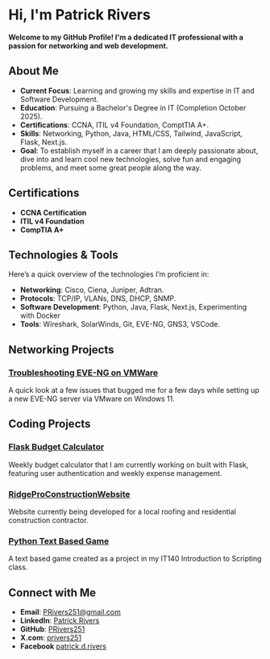 # Hi, I'm Patrick Rivers

**Welcome to my GitHub Profile! I'm a dedicated IT professional with a passion for networking and web development.**

## About Me

- **Current Focus**: Learning and growing my skills and expertise in IT and Software Development.
- **Education**: Pursuing a Bachelor's Degree in IT (Completion October 2025).
- **Certifications**: CCNA, ITIL v4 Foundation, ComptTIA A+.
- **Skills**: Networking, Python, Java, HTML/CSS, Tailwind, JavaScript, Flask, Next.js.
- **Goal**: To establish myself in a career that I am deeply passionate about, dive into and learn cool new technologies, solve fun and engaging problems, and meet some great people along the way.

## Certifications

- **CCNA Certification**
- **ITIL v4 Foundation**
- **CompTIA A+**

## Technologies & Tools

Here’s a quick overview of the technologies I’m proficient in:

- **Networking**: Cisco, Ciena, Juniper, Adtran.
- **Protocols**: TCP/IP, VLANs, DNS, DHCP, SNMP.
- **Software Development**: Python, Java, Flask, Next.js, Experimenting with Docker
- **Tools**: Wireshark, SolarWinds, Git, EVE-NG, GNS3, VSCode.

## Networking Projects

### [Troubleshooting EVE-NG on VMWare](https://github.com/PRivers251/Report-Troubleshooting-EVE-NG-VMware)
A quick look at a few issues that bugged me for a few days while setting up a new EVE-NG server via VMware on Windows 11.

## Coding Projects

### [Flask Budget Calculator](https://github.com/PRivers251/flask-budget-calculator/blob/main/README.md)
Weekly budget calculator that I am currently working on built with Flask, featuring user authentication and weekly expense management.

### [RidgeProConstructionWebsite](https://github.com/PRivers251/RidgeProsConstruction/blob/main/README.md)
Website currently being developed for a local roofing and residential construction contractor.

### [Python Text Based Game](https://github.com/PRivers251/it140-main-project/blob/main/README.md)
A text based game created as a project in my IT140 Introduction to Scripting class.

## Connect with Me

- **Email**: [PRivers251@gmail.com](mailto:PRivers251@gmail.com)
- **LinkedIn**: [Patrick Rivers](https://www.linkedin.com/in/patrickrivers251)
- **GitHub**: [PRivers251](https://github.com/PRivers251)
- **X.com**: [privers251](https://x.com/privers251)
- **Facebook** [patrick.d.rivers](https://www.facebook.com/patrick.d.rivers)


<!--
**PRivers251/PRivers251** is a ✨ _special_ ✨ repository because its `README.md` (this file) appears on your GitHub profile.

Here are some ideas to get you started:

- 🔭 I’m currently working on ...
- 🌱 I’m currently learning ...
- 👯 I’m looking to collaborate on ...
- 🤔 I’m looking for help with ...
- 💬 Ask me about ...
- 📫 How to reach me: ...
- 😄 Pronouns: ...
- ⚡ Fun fact: ...
-->
